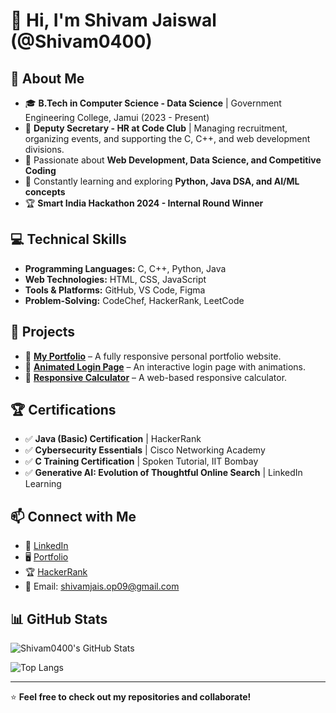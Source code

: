 # 👋 Hi, I'm Shivam Jaiswal (@Shivam0400)  

## 🌟 About Me  
- 🎓 **B.Tech in Computer Science - Data Science** | Government Engineering College, Jamui (2023 - Present)  
- 💼 **Deputy Secretary - HR at Code Club** | Managing recruitment, organizing events, and supporting the C, C++, and web development divisions.  
- 🌱 Passionate about **Web Development, Data Science, and Competitive Coding**  
- 🚀 Constantly learning and exploring **Python, Java DSA, and AI/ML concepts**  
- 🏆 **Smart India Hackathon 2024 - Internal Round Winner**  

## 💻 Technical Skills  
- **Programming Languages:** C, C++, Python, Java  
- **Web Technologies:** HTML, CSS, JavaScript  
- **Tools & Platforms:** GitHub, VS Code, Figma  
- **Problem-Solving:** CodeChef, HackerRank, LeetCode  

## 🚀 Projects  
- 🔹 [**My Portfolio**](https://github.com/Shivam0400/My_Portfolio) – A fully responsive personal portfolio website.  
- 🔹 [**Animated Login Page**](https://github.com/Shivam0400/animated_login_page) – An interactive login page with animations.  
- 🔹 [**Responsive Calculator**](https://github.com/Shivam0400/Responsive-Calculator) – A web-based responsive calculator.  

## 🏆 Certifications  
- ✅ **Java (Basic) Certification** | HackerRank  
- ✅ **Cybersecurity Essentials** | Cisco Networking Academy  
- ✅ **C Training Certification** | Spoken Tutorial, IIT Bombay  
- ✅ **Generative AI: Evolution of Thoughtful Online Search** | LinkedIn Learning  

## 📫 Connect with Me  
- 💼 [LinkedIn](https://www.linkedin.com/in/shivam-jaiswal04/)  
- 🖥️ [Portfolio](https://my-portfolioshivam.vercel.app/)  
- 🏆 [HackerRank](https://www.hackerrank.com/profile/shivamjais_op09)  
- 📧 Email: [shivamjais.op09@gmail.com](mailto:shivamjais.op09@gmail.com)  

## 📊 GitHub Stats  
<p align="center">

![Shivam0400's GitHub Stats](https://github-readme-stats.vercel.app/api?username=Shivam0400&show_icons=true&theme=radical)

![Top Langs](https://github-readme-stats.vercel.app/api/top-langs/?username=Shivam0400&layout=compact&theme=radical)

</p>

---

⭐ **Feel free to check out my repositories and collaborate!**  
